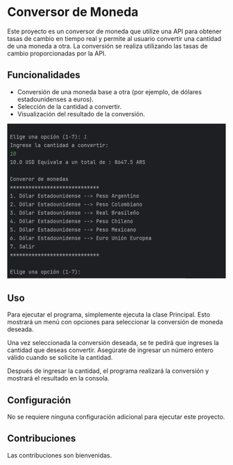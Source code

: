 # Conversor de Moneda

Este proyecto es un  conversor de moneda que utilize una API para obtener tasas de cambio en tiempo real y permite al usuario convertir una cantidad de una moneda a otra. La conversión se realiza utilizando las tasas de cambio proporcionadas por la API.

## Funcionalidades

- Conversión de una moneda base  a otra (por ejemplo, de dólares estadounidenses a euros).
- Selección de la cantidad a convertir.
- Visualización del resultado de la conversión.

![Menu](src/imagenes/pantallaMenu.png)

## Uso

Para ejecutar el programa, simplemente ejecuta la clase Principal. Esto mostrará un menú con opciones para seleccionar la conversión de moneda deseada.

Una vez seleccionada la conversión deseada, se te pedirá que ingreses la cantidad que deseas convertir. Asegúrate de ingresar un número entero válido cuando se solicite la cantidad.

Después de ingresar la cantidad, el programa realizará la conversión y mostrará el resultado en la consola.

## Configuración

No se requiere ninguna configuración adicional para ejecutar este proyecto.

## Contribuciones

Las contribuciones son bienvenidas.

